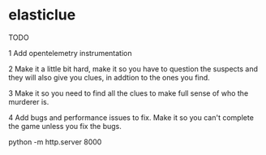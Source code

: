 # elasticlue
TODO

1 Add opentelemetry instrumentation

2 Make it a little bit hard, make it so you have to question the suspects and they will also give you clues, in addtion to the ones you find. 

3 Make it so you need to find all the clues to make full sense of who the murderer is. 

4 Add bugs and performance issues to fix. Make it so you can't complete the game unless you fix the bugs. 

python -m http.server 8000       

